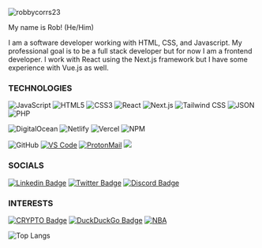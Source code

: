 ![robbycorrs23](https://user-images.githubusercontent.com/82347372/126544086-c5e44cb0-6ede-4a80-bb33-48f3dd1e69dd.png)

My name is Rob! (He/Him)

I am a software developer working with HTML, CSS, and Javascript. My professional goal is to be a full stack developer but for now I am a frontend developer.
I work with React using the Next.js framework but I have some experience with Vue.js as well.

### TECHNOLOGIES

![JavaScript](https://img.shields.io/badge/-JavaScript-000?&logo=JavaScript)
![HTML5](https://img.shields.io/badge/-HTML5-E34F26?style=flat-square&logo=html5&logoColor=white)
![CSS3](https://img.shields.io/badge/-CSS3-1572B6?style=flat-square&logo=css3)
![React](https://img.shields.io/badge/-React-black?style=flat-square&logo=react)
![Next.js](https://img.shields.io/badge/Next.js-000000?style=flat-square&logo=nextdotjs&logoColor=white)
![Tailwind CSS](https://img.shields.io/badge/Tailwind_CSS-38B2AC?style=flat-square&logo=tailwind-css&logoColor=white)
![JSON](https://img.shields.io/badge/json-5E5C5C?style=flat-square&logo=json&logoColor=white)
![PHP](https://img.shields.io/badge/PHP-777BB4?style=flat-square&logo=php&logoColor=white)

![DigitalOcean](https://img.shields.io/badge/-Digital%20Ocean-darkblue?style=flat-square&logo=digitalocean)
![Netlify](https://img.shields.io/badge/-Netlify-%2300C7B7?style=flat-square&logo=netlify&logoColor=ffffff)
![Vercel](https://img.shields.io/badge/Vercel-000000?style=flat-square&logo=vercel&logoColor=white)
![NPM](https://img.shields.io/badge/npm-CB3837?style=flat-square&logo=npm&logoColor=white)

![GitHub](https://img.shields.io/badge/-GitHub-181717?style=flat-square&logo=github)
[![VS Code](https://img.shields.io/badge/IDE-VSCode-%23007ACC?style=flat-square&logo=Visual-studio-code)](https://code.visualstudio.com/)
[![ProtonMail](https://img.shields.io/badge/Email%20service-ProtonMail-informational?style=flat-square&color=8B89CC&logo=protonmail&logoColor=white)](https://protonmail.com/)
[![](https://img.shields.io/website?color=0ab9e6&style=flat-square&up_message=Portfolio&url=http://143.198.134.206/)](http://143.198.134.206/)

### SOCIALS

[![Linkedin Badge](https://img.shields.io/badge/-RobbyCorrs-blue?style=flat-square&logo=Linkedin&logoColor=white&link=https://www.linkedin.com/in/robbycorrs/)](https://www.linkedin.com/in/robbycorrs/)
[![Twitter Badge](https://img.shields.io/badge/-@RobbyCorrs-00acee?style=flat&logo=Twitter&logoColor=white)](https://twitter.com/intent/follow?screen_name=RobbyCorrs "Follow on Twitter")
[![Discord Badge](https://img.shields.io/badge/-RobbyCorrs-555fef?style=flat-square&logo=Discord&logoColor=fff)](https://www.discord.com/)

### INTERESTS
[![CRYPTO Badge](https://img.shields.io/badge/Crypto-HOGE-black)](https://hoge.finance/)
[![DuckDuckGo Badge](https://img.shields.io/badge/DuckDuckGo-DE5833.svg?style=flat-square&logo=DuckDuckGo&logoColor=white)](https://duckduckgo.com/)
[![NBA](https://img.shields.io/badge/NBA-253B73.svg?style=flat-square&logo=NBA&logoColor=white)](https://nba.com/)


![Top Langs](https://github-readme-stats.vercel.app/api/top-langs/?username=robbycorrs23&hide=TeX&layout=compact)


<!--

- 🔭 I’m currently working on ...
- 🌱 I’m currently learning ...
- 👯 I’m looking to collaborate on ...
- 🤔 I’m looking for help with ...
- ⚡ Fun fact: ...
-->
